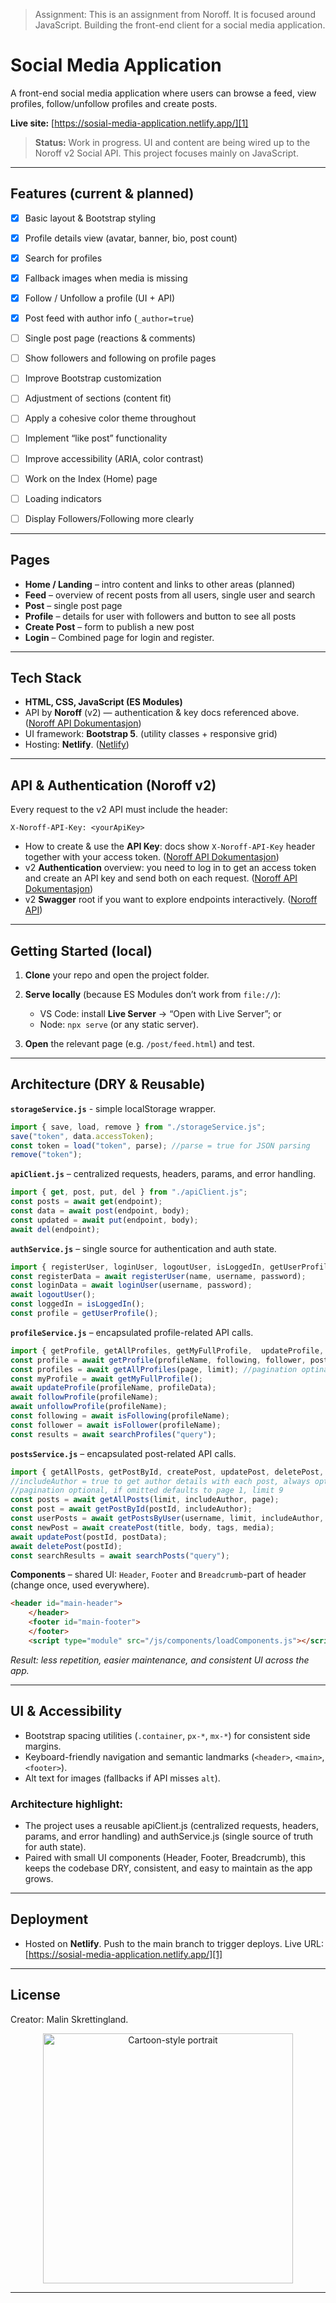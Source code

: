 >Assignment: This is an assignment from Noroff. It is focused around JavaScript.
Building the front-end client for a social media application.


# Social Media Application

A front-end social media application where users can browse a feed, view profiles, follow/unfollow profiles and create posts.

**Live site:** [https://sosial-media-application.netlify.app/][1]

> **Status:** Work in progress. UI and content are being wired up to the Noroff v2 Social API.
This project focuses mainly on JavaScript.
---

## Features (current & planned)

* [x] Basic layout & Bootstrap styling
* [x] Profile details view (avatar, banner, bio, post count)
* [x] Search for profiles
* [x] Fallback images when media is missing
* [x] Follow / Unfollow a profile (UI + API)
* [x] Post feed with author info (`_author=true`)
* [ ] Single post page (reactions & comments)
* [ ] Show followers and following on profile pages
* [ ] Improve Bootstrap customization
* [ ] Adjustment of sections (content fit)
* [ ] Apply a cohesive color theme throughout
* [ ] Implement “like post” functionality
* [ ] Improve accessibility (ARIA, color contrast)
* [ ] Work on the Index (Home) page
* [ ] Loading indicators
* [ ] Display Followers/Following more clearly


---

## Pages

* **Home / Landing** – intro content and links to other areas (planned)
* **Feed** – overview of recent posts from all users, single user and search
* **Post** – single post page
* **Profile** – details for user with followers and button to see all posts
* **Create Post** – form to publish a new post
* **Login** – Combined page for login and register.

---

## Tech Stack

* **HTML, CSS, JavaScript (ES Modules)**
* API by **Noroff** (v2) — authentication & key docs referenced above. ([Noroff API Dokumentasjon][4])
* UI framework: **Bootstrap 5**. (utility classes + responsive grid)
* Hosting: **Netlify**. ([Netlify][2])

---

## API & Authentication (Noroff v2)

Every request to the v2 API must include the header:

```http
X-Noroff-API-Key: <yourApiKey>
```

* How to create & use the **API Key**: docs show `X-Noroff-API-Key` header together with your access token. ([Noroff API Dokumentasjon][3])
* v2 **Authentication** overview: you need to log in to get an access token and create an API key and send both on each request. ([Noroff API Dokumentasjon][4])
* v2 **Swagger** root if you want to explore endpoints interactively. ([Noroff API][5])

---

## Getting Started (local)

1. **Clone** your repo and open the project folder.
2. **Serve locally** (because ES Modules don’t work from `file://`):

   * VS Code: install **Live Server** → “Open with Live Server”; or
   * Node: `npx serve` (or any static server).
3. **Open** the relevant page (e.g. `/post/feed.html`) and test.

---

## Architecture (DRY & Reusable)


**`storageService.js`** - simple localStorage wrapper.

  ```js
  import { save, load, remove } from "./storageService.js";
  save("token", data.accessToken);
  const token = load("token", parse); //parse = true for JSON parsing
  remove("token");
  ```

**`apiClient.js`** – centralized requests, headers, params, and error handling.

  ```js
  import { get, post, put, del } from "./apiClient.js";
  const posts = await get(endpoint);  
  const data = await post(endpoint, body);
  const updated = await put(endpoint, body);
  await del(endpoint);
  ``` 

**`authService.js`** – single source for authentication and auth state.

  ```js
  import { registerUser, loginUser, logoutUser, isLoggedIn, getUserProfile } from "./authService.js";
  const registerData = await registerUser(name, username, password);
  const loginData = await loginUser(username, password);
  await logoutUser();
  const loggedIn = isLoggedIn();
  const profile = getUserProfile();
  ```

**`profileService.js`** – encapsulated profile-related API calls.

  ```js
  import { getProfile, getAllProfiles, getMyFullProfile,  updateProfile, followProfile, unfollowProfile, isFollowing, isFollower, searchProfiles } from "./profileService.js";
  const profile = await getProfile(profileName, following, follower, posts); //after profileName, optional flags to include extra data
  const profiles = await getAllProfiles(page, limit); //pagination optinal, if omitted defaults to page 1, limit 9
  const myProfile = await getMyFullProfile();
  await updateProfile(profileName, profileData);
  await followProfile(profileName);
  await unfollowProfile(profileName);  
  const following = await isFollowing(profileName);
  const follower = await isFollower(profileName);
  const results = await searchProfiles("query");
  ```


  **`postsService.js`** – encapsulated post-related API calls.
  ```js
  import { getAllPosts, getPostById, createPost, updatePost, deletePost, searchPosts, getPostsByUser } from "./postsService.js";
  //includeAuthor = true to get author details with each post, always optional
  //pagination optional, if omitted defaults to page 1, limit 9
  const posts = await getAllPosts(limit, includeAuthor, page); 
  const post = await getPostById(postId, includeAuthor);
  const userPosts = await getPostsByUser(username, limit, includeAuthor, page);
  const newPost = await createPost(title, body, tags, media);
  await updatePost(postId, postData);
  await deletePost(postId);
  const searchResults = await searchPosts("query");
  ```

**Components** – shared UI: `Header`, `Footer` and `Breadcrumb`-part of header (change once, used everywhere).

```html
<header id="main-header">
	</header>
	<footer id="main-footer">
	</footer>
	<script type="module" src="/js/components/loadComponents.js"></script>
```

*Result: less repetition, easier maintenance, and consistent UI across the app.*

---

## UI & Accessibility

* Bootstrap spacing utilities (`.container`, `px-*`, `mx-*`) for consistent side margins.
* Keyboard-friendly navigation and semantic landmarks (`<header>`, `<main>`, `<footer>`).
* Alt text for images (fallbacks if API misses `alt`).


### Architecture highlight: 

* The project uses a reusable apiClient.js (centralized requests, headers, params, and error handling) and authService.js (single source of truth for auth state). 
* Paired with small UI components (Header, Footer, Breadcrumb), this keeps the codebase DRY, consistent, and easy to maintain as the app grows.
---

## Deployment

* Hosted on **Netlify**. Push to the main branch to trigger deploys.
  Live URL: [https://sosial-media-application.netlify.app/][1]

---

## License

Creator: Malin Skrettingland.

<p align="center">
  <img src="./image/Cartoon-style-portrait-01.5.png" alt="Cartoon-style portrait" width="400">
</p>

---

[1]: https://sosial-media-application.netlify.app/ "Home | Social Media App"
[2]: https://www.netlify.com/?utm_source=chatgpt.com "Netlify: Push your ideas to the web"
[3]: https://docs.noroff.dev/docs/v2/auth/api-key?utm_source=chatgpt.com "API Key - Noroff API"
[4]: https://docs.noroff.dev/docs/v2/authentication?utm_source=chatgpt.com "Authentication - Noroff API"
[5]: https://v2.api.noroff.dev/docs?utm_source=chatgpt.com "Swagger UI - noroff.dev"
